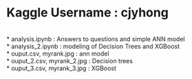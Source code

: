 # Kaggle Username : cjyhong 
<br>
* analysis.ipynb : Answers to questions and simple ANN model <br>
* analysis_2.ipynb : modeling of Decision Trees and XGBoost <br>
* ouput.csv, myrank.jpg : ann model<br>
* ouput_2.csv, myrank_2.jpg : Decision trees<br>
* ouput_3.csv, myrank_3.jpg : XGBoost<br>
